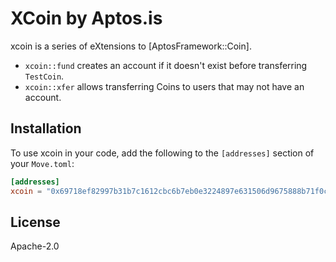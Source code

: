 # XCoin by Aptos.is

xcoin is a series of eXtensions to [AptosFramework::Coin].

- `xcoin::fund` creates an account if it doesn't exist before transferring `TestCoin`.
- `xcoin::xfer` allows transferring Coins to users that may not have an account.

## Installation

To use xcoin in your code, add the following to the `[addresses]` section of your `Move.toml`:

```toml
[addresses]
xcoin = "0x69718ef82997b31b7c1612cbc6b7eb0e3224897e631506d9675888b71f0c775a"
```



## License

Apache-2.0

